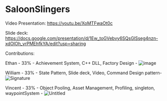# SaloonSlingers

Video Presentation: https://youtu.be/XoMTFwaOt0c

Slide deck: https://docs.google.com/presentation/d/1Ew_toGVebvy6SQsGlSseg4nzn-xdOIOh_yrPMEhfkYA/edit?usp=sharing

Contributions:

Ethan - 33% - Achievement System, C++ DLL, Factory Design - ![image](https://github.com/WillSucksAtCode/SaloonSlingers/assets/92412422/20328815-1dbe-4860-b7c2-c2a693264ef2)

William - 33% - State Pattern, Slide deck, Video, Command Design pattern- ![Signature](https://github.com/WillSucksAtCode/SaloonSlingers/assets/92412422/8d79499b-976a-444a-a330-88bfe77bb811)

Vincent - 33% - Object Pooling, Asset Management, Profiling, singleton, waypointSystem - ![Untitled](https://github.com/WillSucksAtCode/SaloonSlingers/assets/92412422/6a70554d-4eb2-43d2-b3ff-b5901ebfd0c0)
